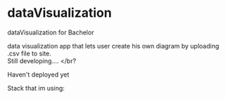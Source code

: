 # dataVisualization
dataVisualization for Bachelor

data visualization app that lets user create his own diagram by uploading .csv file to site. </br>
Still developing.... </br?</br>

Haven't deployed yet </br>

Stack that im using:</br>
